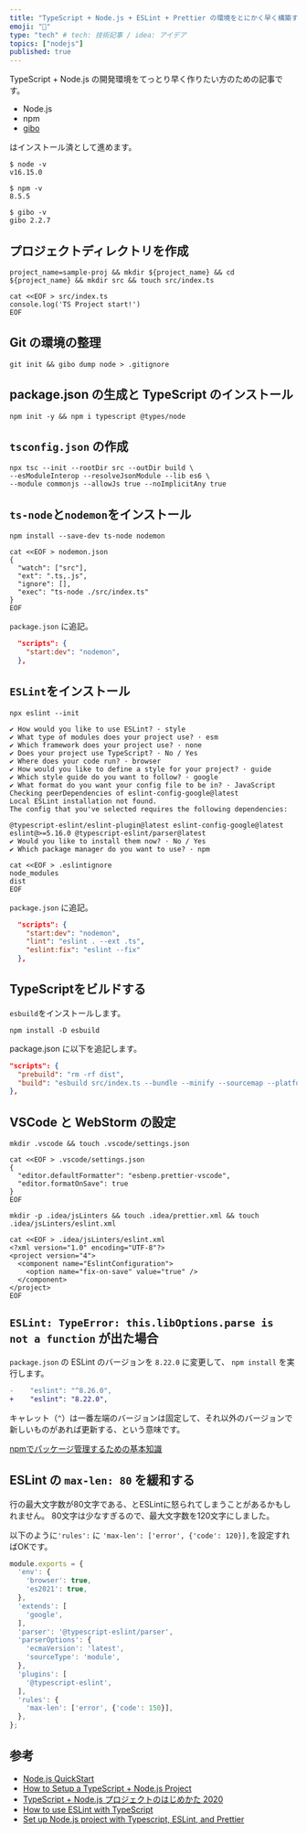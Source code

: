 ```yaml
---
title: "TypeScript + Node.js + ESLint + Prettier の環境をとにかく早く構築する"
emoji: "🐥"
type: "tech" # tech: 技術記事 / idea: アイデア
topics: ["nodejs"]
published: true
---
```


TypeScript + Node.js の開発環境をてっとり早く作りたい方のための記事です。

- Node.js
- npm
- [gibo](https://github.com/simonwhitaker/gibo)

はインストール済として進めます。

```shell
$ node -v
v16.15.0

$ npm -v
8.5.5

$ gibo -v
gibo 2.2.7
```

## プロジェクトディレクトリを作成

```shell
project_name=sample-proj && mkdir ${project_name} && cd ${project_name} && mkdir src && touch src/index.ts
```

```shell
cat <<EOF > src/index.ts
console.log('TS Project start!')
EOF
```

## Git の環境の整理

```shell
git init && gibo dump node > .gitignore
```

## package.json の生成と TypeScript のインストール

```shell
npm init -y && npm i typescript @types/node
```

## `tsconfig.json` の作成

```shell
npx tsc --init --rootDir src --outDir build \
--esModuleInterop --resolveJsonModule --lib es6 \
--module commonjs --allowJs true --noImplicitAny true
```

## `ts-node`と`nodemon`をインストール

```shell
npm install --save-dev ts-node nodemon
```

```shell
cat <<EOF > nodemon.json
{
  "watch": ["src"],
  "ext": ".ts,.js",
  "ignore": [],
  "exec": "ts-node ./src/index.ts"
}
EOF
```

`package.json` に追記。

```json:package.json
  "scripts": {
    "start:dev": "nodemon",
  },
```

## `ESLint`をインストール

```shell
npx eslint --init

✔ How would you like to use ESLint? · style
✔ What type of modules does your project use? · esm
✔ Which framework does your project use? · none
✔ Does your project use TypeScript? · No / Yes
✔ Where does your code run? · browser
✔ How would you like to define a style for your project? · guide
✔ Which style guide do you want to follow? · google
✔ What format do you want your config file to be in? · JavaScript
Checking peerDependencies of eslint-config-google@latest
Local ESLint installation not found.
The config that you've selected requires the following dependencies:

@typescript-eslint/eslint-plugin@latest eslint-config-google@latest eslint@>=5.16.0 @typescript-eslint/parser@latest
✔ Would you like to install them now? · No / Yes
✔ Which package manager do you want to use? · npm
```

```shell
cat <<EOF > .eslintignore
node_modules
dist
EOF
```

`package.json` に追記。

```json:package.json
  "scripts": {
    "start:dev": "nodemon",
    "lint": "eslint . --ext .ts",
    "eslint:fix": "eslint --fix"
  },
```

## TypeScriptをビルドする

`esbuild`をインストールします。

```
npm install -D esbuild
```

package.json に以下を追記します。

```json:package.json
"scripts": {
  "prebuild": "rm -rf dist",
  "build": "esbuild src/index.ts --bundle --minify --sourcemap --platform=node --target=es2020 --outfile=dist/index.js",
},
```



## VSCode と WebStorm の設定

```shell
mkdir .vscode && touch .vscode/settings.json
```

```shell
cat <<EOF > .vscode/settings.json
{
  "editor.defaultFormatter": "esbenp.prettier-vscode",
  "editor.formatOnSave": true
}
EOF
```

```shell
mkdir -p .idea/jsLinters && touch .idea/prettier.xml && touch .idea/jsLinters/eslint.xml
```

```shell
cat <<EOF > .idea/jsLinters/eslint.xml
<?xml version="1.0" encoding="UTF-8"?>
<project version="4">
  <component name="EslintConfiguration">
    <option name="fix-on-save" value="true" />
  </component>
</project>
EOF
```

## `ESLint: TypeError: this.libOptions.parse is not a function` が出た場合

`package.json` の ESLint のバージョンを `8.22.0` に変更して、 `npm install` を実行します。

```diff json:package.json
-    "eslint": "^8.26.0",
+    "eslint": "8.22.0",
```

キャレット（`^`）は一番左端のバージョンは固定して、それ以外のバージョンで新しいものがあれば更新する、という意味です。

[npmでパッケージ管理するための基本知識](/npm-fundamentals)

## ESLint の `max-len: 80` を緩和する

行の最大文字数が80文字である、とESLintに怒られてしまうことがあるかもしれません。
80文字は少なすぎるので、最大文字数を120文字にしました。

以下のように`'rules':` に `'max-len': ['error', {'code': 120}],`を設定すればOKです。

```js:.eslintrc.js
module.exports = {
  'env': {
    'browser': true,
    'es2021': true,
  },
  'extends': [
    'google',
  ],
  'parser': '@typescript-eslint/parser',
  'parserOptions': {
    'ecmaVersion': 'latest',
    'sourceType': 'module',
  },
  'plugins': [
    '@typescript-eslint',
  ],
  'rules': {
    'max-len': ['error', {'code': 150}],
  },
};
```

## 参考

- [Node.js QuickStart](https://basarat.gitbook.io/typescript/nodejs)
- [How to Setup a TypeScript + Node.js Project](https://khalilstemmler.com/blogs/typescript/node-starter-project/)
- [TypeScript + Node.js プロジェクトのはじめかた 2020](https://qiita.com/notakaos/items/3bbd2293e2ff286d9f49)
- [How to use ESLint with TypeScript](https://khalilstemmler.com/blogs/typescript/eslint-for-typescript/)
- [Set up Node.js project with Typescript, ESLint, and Prettier](https://blog.tericcabrel.com/set-up-a-nodejs-project-with-typescript-eslint-and-prettier/)
